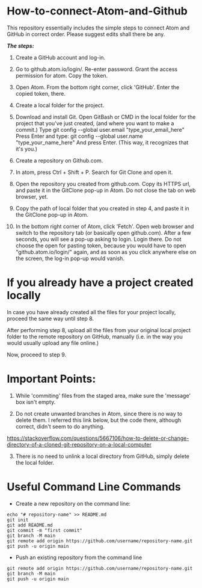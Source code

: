 # How-to-connect-Atom-and-Github
This repository essentially includes the simple steps to connect Atom and GitHub in correct order. Please suggest edits shall there be any.


__*The steps:*__

1. Create a GitHub account and log-in.

2. Go to github.atom.io/login/. Re-enter password.
	Grant the access permission for atom.
	Copy the token.

3. Open Atom. From the bottom right corner, click 'GitHub'. Enter the copied token, there.

4. Create a local folder for the project.

4. Download and install Git.
	Open GitBash or CMD in the local folder for the project that you've just created, (and where you want to make a commit.)
	Type
		git config --global user.email "type_your_email_here"
	Press Enter and type:
		git config --global user.name "type_your_name_here"
	And press Enter.
(This way, it recognizes that it's you.)

5. Create a repository on Github.com.

6. In atom, press Ctrl + Shift + P. Search for Git Clone and open it.

7. Open the repository you created from github.com. Copy its HTTPS url, and paste it in the GitClone pop-up in Atom. Do not close the tab on web browser, yet.

8. Copy the path of local folder that you created in step 4, and paste it in the GitClone pop-up in Atom.

9. In the bottom right corner of Atom, click 'Fetch'. Open web browser and switch to the repository tab (or basically open github.com).
After a few seconds, you will see a pop-up asking to login. Login there. Do not choose the open for pasting token, because you would have to open "github.atom.io/login/" again, and as soon as you click anywhere else on the screen, the log-in pop-up would vanish.

# If you already have a project created locally
In case you have already created all the files for your project locally, proceed the same way until step 8.

After performing step 8, upload all the files from your original local project folder to the remote repository on GitHub, manually (i.e. in the way you would usually upload any file online.)

Now, proceed to step 9.

# Important Points:

1. While 'commiting' files from the staged area, make sure the 'message' box isn't empty.
  
2. Do not create unwanted branches in Atom, since there is no way to delete them. I referred this link below, but the code there, although correct, didn't seem to do anything.

https://stackoverflow.com/questions/5667106/how-to-delete-or-change-directory-of-a-cloned-git-repository-on-a-local-computer
    
3. There is no need to unlink a local directory from GitHub, simply delete the local folder.


# Useful Command Line Commands

* Create a new repository on the command line:
```
echo "# repository-name" >> README.md
git init
git add README.md
git commit -m "first commit"
git branch -M main
git remote add origin https://github.com/username/repository-name.git
git push -u origin main
```
* Push an existing repository from the command line
```
git remote add origin https://github.com/username/repository-name.git
git branch -M main
git push -u origin main
```
